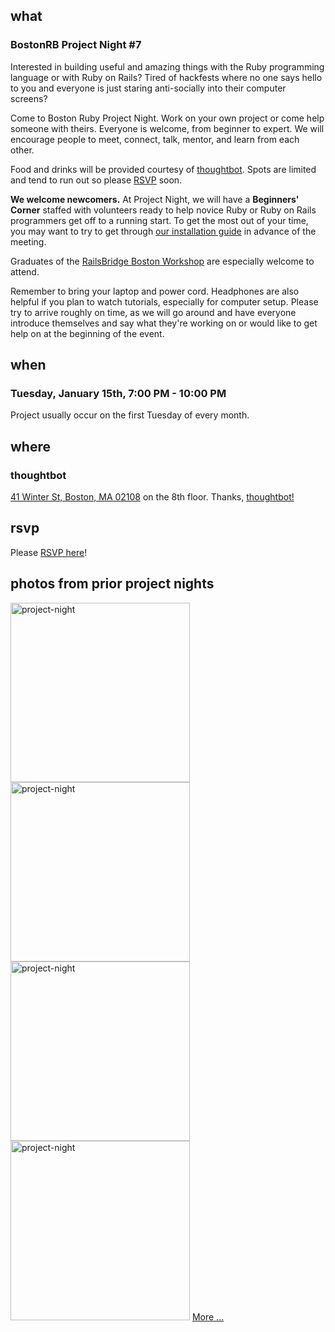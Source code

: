 ## what
### BostonRB Project Night #7

Interested in building useful and amazing things with the Ruby
programming language or with Ruby on Rails?  Tired of hackfests where no
one says hello to you and everyone is just staring anti-socially into
their computer screens? 

Come to Boston Ruby Project Night.  Work on your own project or come
help someone with theirs.  Everyone is welcome, from beginner to expert.
We will encourage people to meet, connect, talk, mentor, and learn from
each other. 

Food and drinks will be provided courtesy of
[thoughtbot](http://thoughtbot.com/).  Spots are limited and tend to run
out so please [RSVP][rsvp] soon.

[rsvp]:https://guestlistapp.com/events/139890

**We welcome newcomers.**  At Project Night, we will have a **Beginners'
Corner** staffed with volunteers ready to help novice Ruby or Ruby on
Rails programmers get off to a running start. To get the most out of
your time, you may want to try to get through [our installation guide](http://workshop.bostonrb.org/ruby_from_scratch) in advance of the meeting.  

Graduates of the [RailsBridge Boston Workshop](http://workshop.bostonrb.org/) are especially welcome to
attend.

Remember to bring your laptop and power cord.  Headphones are also
helpful if you plan to watch tutorials, especially for computer setup.
Please try to arrive roughly on time, as we will go around and have
everyone introduce themselves and say what they're working on or would
like to get help on at the beginning of the event.

## when
### Tuesday, January 15th, 7:00 PM - 10:00 PM

Project usually occur on the first Tuesday of every month.

## where
### thoughtbot 

[41 Winter St, Boston, MA 02108](/venue)
on the 8th floor. Thanks, [thoughtbot!](http://thoughtbot.com/)

## rsvp

Please [RSVP here][rsvp]!

## photos from prior project nights

[<img src="http://farm9.staticflickr.com/8424/7748000598_c8ff58dc63.jpg" width="287" alt="project-night">][photo set]
[<img src="http://farm9.staticflickr.com/8439/7747999748_3730582268.jpg" width="287" alt="project-night">][photo set]
[<img src="http://farm8.staticflickr.com/7276/7592527810_2c2349bf7d.jpg"   width="287" alt="project-night">][photo set]
[<img src="http://farm9.staticflickr.com/8292/7592528470_fac44315ce_n.jpg" width="287" alt="project-night">][photo set]
[More ...][photo set]

[photo set]:http://www.flickr.com/photos/82871821@N04/sets/72157630989561010/

